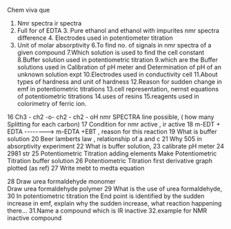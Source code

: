 Chem viva que
1. Nmr spectra ir spectra
2. Full for of EDTA
    3. Pure ethanol and ethanol with impurites nmr spectra difference
    4. Electrodes used in potentiometer titration
5. Unit of molar absorptivity 
6.To find no. of signals in nmr spectra of a given compound
7.Which solution is used to find the cell constant
8.Buffer solution used in potentiometric titration
9.which are the Buffer solutions used in Calibration of pH meter and 
Determination of pH of an unknown
solution expt
10.Electrodes used in conductivity cell 
11.About types of hardness and unit of hardness
12.Reason for sudden change in emf in potentiometric titrations
13.cell representation, nernst equations of potentiometric titrations 
14.uses of resins
15.reagents used in colorimetry of ferric ion.

16 Ch3 - ch2 -o- ch2 - ch2 - oH nmr SPECTRA line possible, ( how many Splitting for each carbon)
17 Condition for nmr active , ir active 
18 m-EDT + EDTA --------> m-EDTA +EBT  , reason for this reaction
19 What is buffer solution 
20 Beer lamberts law , relationship of a and c 
21 Why 505 in absorptivity experiment 
22 What is buffer solution, 
23  calibrate pH meter
24 2981 str
25 Potentiometric Titration adding elements 
Make Potentiometric Titration buffer solution 
26 Potentiometric Titration first derivative graph plotted (as ref)
27 Write mebt to medta equation 

28 Draw urea formaldehyde monomer  
Draw urea formaldehyde polymer 
29 What is the use of urea formaldehyde,
30 In potentiometric titration the  End 
point is identified by the sudden increase in emf, explain why the sudden increase, what reaction happening there...
31.Name a compound which is IR inactive
32.example for NMR inactive compound
